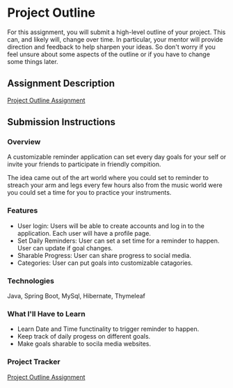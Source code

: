 # Project Outline

For this assignment, you will submit a high-level outline of your project. This can, and likely will, change over time. In particular, your mentor will provide direction and feedback to help sharpen your ideas. So don't worry if you feel unsure about some aspects of the outline or if you have to change some things later.

## Assignment Description

[Project Outline Assignment](https://education.launchcode.org/liftoff/modules/assignments/project-outline)

## Submission Instructions

### Overview

A customizable reminder application can set every day goals for your self or invite your friends to participate in friendly compition.

The idea came out of the art world where you could set to reminder to streach your arm and legs every few hours also from the music world were you could set a time for you to practice your instruments.

### Features

- User login: Users will be able to create accounts and log in to the application. Each user will have a profile page.
- Set Daily Reminders: User can set a set time for a reminder to happen. User can update if goal changes.
- Sharable Progress: User can share progress to social media.
- Categories: User can put goals into customizable catagories.

### Technologies

Java, Spring Boot, MySql, Hibernate, Thymeleaf

### What I'll Have to Learn

- Learn Date and Time functinality to trigger reminder to happen.
- Keep track of daily progess on different goals.
- Make goals sharable to socila media websites.

### Project Tracker

[Project Outline Assignment](https://trello.com/b/duvHcEzP/lift-off)
